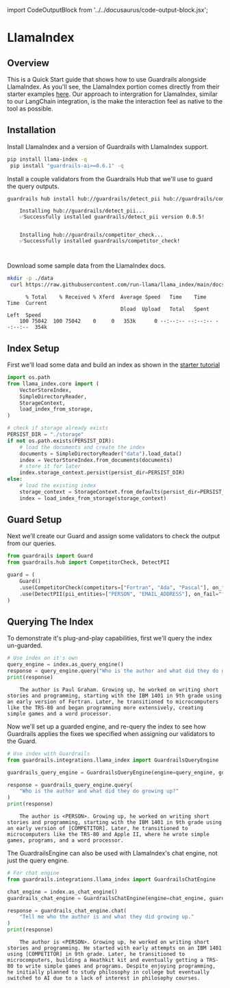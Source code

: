 import CodeOutputBlock from '../../docusaurus/code-output-block.jsx';

# LlamaIndex

## Overview

This is a Quick Start guide that shows how to use Guardrails alongside LlamaIndex.  As you'll see, the LlamaIndex portion comes directly from their starter examples [here](https://docs.llamaindex.ai/en/stable/getting_started/starter_example/).  Our approach to intergration for LlamaIndex, similar to our LangChain integration, is the make the interaction feel as native to the tool as possible.

<!-- WARNING: THIS FILE WAS AUTOGENERATED! DO NOT EDIT! Instead, edit the notebook w/the location & name as this file. -->

## Installation
Install LlamaIndex and a version of Guardrails with LlamaIndex support.


```bash
pip install llama-index -q
 pip install "guardrails-ai>=0.6.1" -q
```

Install a couple validators from the Guardrails Hub that we'll use to guard the query outputs.


```bash
guardrails hub install hub://guardrails/detect_pii hub://guardrails/competitor_check --no-install-local-models -q
```

<CodeOutputBlock lang="bash">

```
    Installing hub://guardrails/detect_pii...
    ✅Successfully installed guardrails/detect_pii version 0.0.5!
    
    
    Installing hub://guardrails/competitor_check...
    ✅Successfully installed guardrails/competitor_check!
    
    
```

</CodeOutputBlock>

Download some sample data from the LlamaIndex docs.


```bash
mkdir -p ./data
 curl https://raw.githubusercontent.com/run-llama/llama_index/main/docs/docs/examples/data/paul_graham/paul_graham_essay.txt > ./data/paul_graham_essay.txt
```

<CodeOutputBlock lang="bash">

```
      % Total    % Received % Xferd  Average Speed   Time    Time     Time  Current
                                     Dload  Upload   Total   Spent    Left  Speed
    100 75042  100 75042    0     0   353k      0 --:--:-- --:--:-- --:--:--  354k
```

</CodeOutputBlock>

## Index Setup

First we'll load some data and build an index as shown in the [starter tutorial](https://docs.llamaindex.ai/en/stable/getting_started/starter_example/)


```python
import os.path
from llama_index.core import (
    VectorStoreIndex,
    SimpleDirectoryReader,
    StorageContext,
    load_index_from_storage,
)

# check if storage already exists
PERSIST_DIR = "./storage"
if not os.path.exists(PERSIST_DIR):
    # load the documents and create the index
    documents = SimpleDirectoryReader("data").load_data()
    index = VectorStoreIndex.from_documents(documents)
    # store it for later
    index.storage_context.persist(persist_dir=PERSIST_DIR)
else:
    # load the existing index
    storage_context = StorageContext.from_defaults(persist_dir=PERSIST_DIR)
    index = load_index_from_storage(storage_context)
```

## Guard Setup

Next we'll create our Guard and assign some validators to check the output from our queries.


```python
from guardrails import Guard
from guardrails.hub import CompetitorCheck, DetectPII

guard = (
    Guard()
    .use(CompetitorCheck(competitors=["Fortran", "Ada", "Pascal"], on_fail="fix"))
    .use(DetectPII(pii_entities=["PERSON", "EMAIL_ADDRESS"], on_fail="fix"))
)
```

## Querying The Index

To demonstrate it's plug-and-play capabilities, first we'll query the index un-guarded.


```python
# Use index on it's own
query_engine = index.as_query_engine()
response = query_engine.query("Who is the author and what did they do growing up?")
print(response)
```

<CodeOutputBlock lang="python">

```
    The author is Paul Graham. Growing up, he worked on writing short stories and programming, starting with the IBM 1401 in 9th grade using an early version of Fortran. Later, he transitioned to microcomputers like the TRS-80 and began programming more extensively, creating simple games and a word processor.
```

</CodeOutputBlock>

Now we'll set up a guarded engine, and re-query the index to see how Guardrails applies the fixes we specified when assigning our validators to the Guard.


```python
# Use index with Guardrails
from guardrails.integrations.llama_index import GuardrailsQueryEngine

guardrails_query_engine = GuardrailsQueryEngine(engine=query_engine, guard=guard)

response = guardrails_query_engine.query(
    "Who is the author and what did they do growing up?"
)
print(response)
```

<CodeOutputBlock lang="python">

```
    The author is <PERSON>. Growing up, he worked on writing short stories and programming, starting with the IBM 1401 in 9th grade using an early version of [COMPETITOR]. Later, he transitioned to microcomputers like the TRS-80 and Apple II, where he wrote simple games, programs, and a word processor. 
```

</CodeOutputBlock>

The GuardrailsEngine can also be used with LlamaIndex's chat engine, not just the query engine.


```python
# For chat engine
from guardrails.integrations.llama_index import GuardrailsChatEngine

chat_engine = index.as_chat_engine()
guardrails_chat_engine = GuardrailsChatEngine(engine=chat_engine, guard=guard)

response = guardrails_chat_engine.chat(
    "Tell me who the author is and what they did growing up."
)
print(response)
```

<CodeOutputBlock lang="python">

```
    The author is <PERSON>. Growing up, he worked on writing short stories and programming. He started with early attempts on an IBM 1401 using [COMPETITOR] in 9th grade. Later, he transitioned to microcomputers, building a Heathkit kit and eventually getting a TRS-80 to write simple games and programs. Despite enjoying programming, he initially planned to study philosophy in college but eventually switched to AI due to a lack of interest in philosophy courses. 
```

</CodeOutputBlock>
